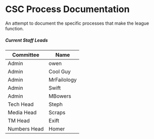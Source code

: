 # CSC Process Documentation

An attempt to document the specific processes that make the league function.

##### Current Staff Leads


| **Committee** | **Name**    |
| --------------- | ------------- |
| Admin         | owen        |
| Admin         | Cool Guy    |
| Admin         | MrFailology |
| Admin         | Swift       |
| Admin         | MBowers     |
| Tech Head     | Steph       |
| Media Head    | Scraps      |
| TM Head       | Exift       |
| Numbers Head  | Homer       |
